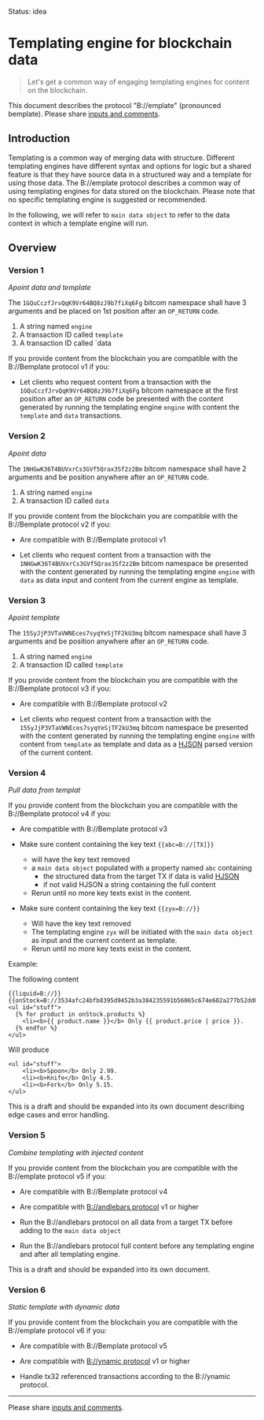 Status: idea

# Templating engine for blockchain data

> Let's get a common way of engaging templating engines for content on the blockchain.

This document describes the protocol "B://emplate" (pronounced bemplate). Please share [inputs and comments](https://github.com/bico-media/bemplate/issues).

## Introduction

Templating is a common way of merging data with structure. Different templating engines have different syntax and options for logic but a shared feature is that they have source data in a structured way and a template for using those data. 
The B://emplate protocol describes a common way of using templating engines for data stored on the blockchain. Please note that no specific templating engine is suggested or recommended. 

In the following, we will refer to `main data object` to refer to the data context in which a template engine will run. 

## Overview

### Version 1

_Apoint data and template_

The `1GQuCczfJrvQqK9Vr64BQ8zJ9b7fiXq6Fg` bitcom namespace shall have 3 arguments and be placed on 1st position after an `OP_RETURN` code. 
1. A string named `engine`
2. A transaction ID called `template` 
3. A transaction ID called `data

If you provide content from the blockchain you are compatible with the B://Bemplate protocol v1 if you:


- Let clients who request content from a transaction with the `1GQuCczfJrvQqK9Vr64BQ8zJ9b7fiXq6Fg` bitcom namespace at the first position after an `OP_RETURN` code be presented with the content generated by running the templating engine `engine` with content the `template` and `data` transactions. 

### Version 2

_Apoint data_

The `1NHGwK36T4BUVxrCs3GVf5Qrax3Sf2z2Bm` bitcom namespace shall have 2 arguments and be position anywhere after an `OP_RETURN` code. 
1. A string named `engine`
3. A transaction ID called `data`

If you provide content from the blockchain you are compatible with the B://Bemplate protocol v2 if you:


- Are compatible with B://Bemplate protocol v1

- Let clients who request content from a transaction with the `1NHGwK36T4BUVxrCs3GVf5Qrax3Sf2z2Bm` bitcom namespace be presented with the content generated by running the templating engine `engine` with `data` as data input and content from the current engine as template. 


### Version 3

_Apoint template_

The `15SyJjP3VTaVWNEces7syqYeSjTF2kU3mq` bitcom namespace shall have 3 arguments and be position anywhere after an `OP_RETURN` code. 
1. A string named `engine`
3. A transaction ID called `template`

If you provide content from the blockchain you are compatible with the B://Bemplate protocol v3 if you:


- Are compatible with B://Bemplate protocol v2

- Let clients who request content from a transaction with the `15SyJjP3VTaVWNEces7syqYeSjTF2kU3mq` bitcom namespace be presented with the content generated by running the templating engine `engine` with content from `template` as template and data as a [HJSON](http://hjson.org) parsed version of the current content. 




### Version 4

_Pull data from templat_

If you provide content from the blockchain you are compatible with the B://Bemplate protocol v4 if you:


- Are compatible with B://Bemplate protocol v3

- Make sure content containing the key text `{{abc=B://[TX]}}` 
  - will have the key text removed 
  - a `main data object` populated with a property named `abc` containing 
    - the structured data from the target TX if data is valid [HJSON](http://hjson.org/) 
    - if not valid HJSON a string containing the full content 
  - Rerun until no more key texts exist in the content.

- Make sure content containing the key text `{{zyx=B://}}` 
  - Will have the key text removed 
  - The templating engine `zyx` will be initiated with the `main data object` as input and the current content as template. 
  - Rerun until no more key texts exist in the content.

Example:

The following content 

```
{{liquid=B://}}
{{onStock=B://3534afc24bfb8395d9452b3a384235591b56065c674e602a277b52dd0638e0c2}}
<ul id="stuff">
  {% for product in onStock.products %}
    <li><b>{{ product.name }}</b> Only {{ product.price | price }}.
  {% endfor %}
</ul>
```

Will produce

```
<ul id="stuff">
    <li><b>Spoon</b> Only 2.99.
    <li><b>Knife</b> Only 4.5.
    <li><b>Fork</b> Only 5.15.
</ul>
```


This is a draft and should be expanded into its own document describing edge cases and error handling. 



### Version 5

_Combine templating with injected content_

If you provide content from the blockchain you are compatible with the B://emplate protocol v5 if you:

- Are compatible with B://Bemplate protocol v4

- Are compatible with [B://andlebars protocol](http://bandlebars.bico.media/) v1 or higher

- Run the B://andlebars protocol on all data from a target TX before adding to the `main data object`

- Run the B://andlebars protocol full content before any templating engine and after all templating engine.

This is a draft and should be expanded into its own document.


### Version 6

_Static template with dynamic data_


If you provide content from the blockchain you are compatible with the B://emplate protocol v6 if you:

- Are compatible with B://Bemplate protocol v5

- Are compatible with [B://ynamic protocol](http://bynamic.bico.media/) v1 or higher

- Handle tx32 referenced transactions according to the B://ynamic protocol.




----

Please share [inputs and comments](https://github.com/bico-media/bemplate/issues).

